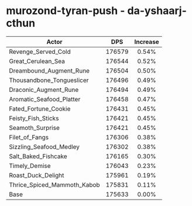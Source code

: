 # murozond-tyran-push - da-yshaarj-cthun
| Actor | DPS | Increase |
|---|:---:|:---:|
|Revenge_Served_Cold|176579|0.54%|
|Great_Cerulean_Sea|176544|0.52%|
|Dreambound_Augment_Rune|176504|0.50%|
|Thousandbone_Tongueslicer|176496|0.49%|
|Draconic_Augment_Rune|176494|0.49%|
|Aromatic_Seafood_Platter|176458|0.47%|
|Fated_Fortune_Cookie|176431|0.45%|
|Feisty_Fish_Sticks|176421|0.45%|
|Seamoth_Surprise|176421|0.45%|
|Filet_of_Fangs|176306|0.38%|
|Sizzling_Seafood_Medley|176302|0.38%|
|Salt_Baked_Fishcake|176165|0.30%|
|Timely_Demise|176043|0.23%|
|Roast_Duck_Delight|175961|0.19%|
|Thrice_Spiced_Mammoth_Kabob|175831|0.11%|
|Base|175633|0.00%|
